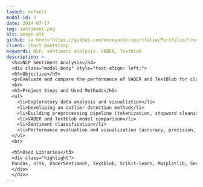 ```yaml
---
layout: default
modal-id: 2
date: 2014-07-17
img: sentiment.png
alt: image-alt
github: <a href="https://github.com/emreyurderiportfolio/Portfolio/tree/main/Amazon_Reviews_Sentiment_Analysis" target="_blank">Link</a>
client: Start Bootstrap
keywords: NLP, sentiment analysis, VADER, Textblob
description: >
  <h4>NLP Sentiment Analysis</h4>
  <div class="modal-body" style="text-align: left;">
  <h5>Objective</h5> 
  <p>Evaluate and compare the performance of VADER and TextBlob for classifying sentiment (Positive, Neutral, Negative) in textual reviews.</p>
  <br>
  <h5>Project Steps and Used Methods</h5>
  <ul>
    <li>Exploratory data analysis and visualiztion</li>
    <li>Developing an outlier detection method</li>
    <li>Building preprocessing pipeline (tokenization, stopword cleaning, outlier removal)</li>
    <li>VADER and Textblob model comparison</li>
    <li>Sentiment classification</li>
    <li>Performance evaluation and visualization (accuracy, precision, recall and F1-score)</li>
  </ul>
  <br>

  <h5>Used Libraries</h5>
  <div class="highlight">
  Pandas, nltk, VaderSentiment, Textblob, Scikit-learn, Matplotlib, Seaborn
  </div>
  </div>
---
```


